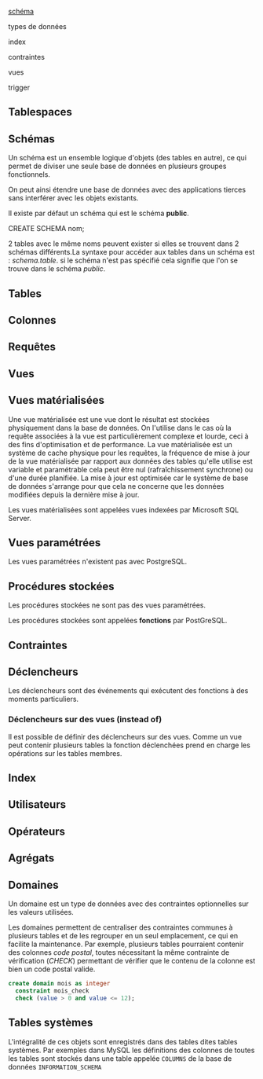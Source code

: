 
[schéma](schema)

types de données

index

contraintes

vues

trigger


## Tablespaces


## Schémas

Un schéma est un ensemble logique d'objets (des tables en autre), ce qui permet de diviser une seule base de données en plusieurs groupes fonctionnels.

On peut ainsi étendre une base de données avec des applications tierces sans interférer avec les objets existants.

Il existe par défaut un schéma qui est le schéma **public**.

<span syntax="sql">CREATE SCHEMA nom;</span>

2 tables avec le même noms peuvent exister si elles se trouvent dans 2 schémas différents.La syntaxe pour accéder aux tables dans un schéma est : *schema.table*. si le schéma n'est pas spécifié cela signifie que l'on se trouve dans le schéma *public*.

## Tables

## Colonnes

## Requêtes

## Vues


## Vues matérialisées

Une vue matérialisée est une vue dont le résultat est stockées physiquement dans la base de données. On l'utilise dans le cas où la requête associées à la vue est particulièrement complexe et lourde, ceci à des fins d'optimisation et de performance. La vue matérialisée est un système de cache physique pour les requêtes, la fréquence de mise à jour de la vue matérialisée par rapport aux données des tables qu'elle utilise est variable et paramétrable  cela peut être nul (rafraîchissement synchrone) ou d'une durée planifiée. La mise à jour est optimisée car le système de base de données s'arrange pour que cela ne concerne que les données modifiées depuis la dernière mise à jour.

Les vues matérialisées sont appelées vues indexées par Microsoft SQL Server.

## Vues paramétrées

Les vues paramétrées n'existent pas avec PostgreSQL.

## Procédures stockées

Les procédures stockées ne sont pas des vues paramétrées.

Les procédures stockées sont appelées **fonctions** par PostGreSQL.

## Contraintes

## Déclencheurs

Les déclencheurs sont des événements qui exécutent des fonctions à des moments particuliers.

### Déclencheurs sur des vues (instead of)

Il est possible de définir des déclencheurs sur des vues. Comme un vue peut contenir plusieurs tables la fonction déclenchées prend en charge les opérations sur les tables membres.

## Index

## Utilisateurs

## Opérateurs

## Agrégats

## Domaines

Un domaine est un type de données avec des contraintes optionnelles sur les valeurs utilisées.

Les domaines permettent de centraliser des contraintes communes à plusieurs tables et de les regrouper en un seul emplacement, ce qui en facilite la maintenance. Par exemple, plusieurs tables pourraient contenir des colonnes *code postal*, toutes nécessitant la même contrainte de vérification (*CHECK*) permettant de vérifier que le contenu de la colonne est bien un code postal valide.

```sql
create domain mois as integer
  constraint mois_check
  check (value > 0 and value <= 12);
```

## Tables systèmes

L'intégralité de ces objets sont enregistrés dans des tables dites tables systèmes.  Par exemples dans MySQL les définitions des colonnes de toutes les tables sont stockés dans une table appelée `COLUMNS` de la base de données `INFORMATION_SCHEMA`
